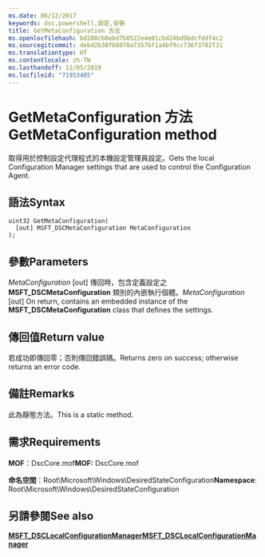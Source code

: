 ```yaml
---
ms.date: 06/12/2017
keywords: dsc,powershell,設定,安裝
title: GetMetaConfiguration 方法
ms.openlocfilehash: bd280cb8ebd7b0522e4e01cbd24bd9bdcfddf4c2
ms.sourcegitcommit: debd2b38fb8070a7357bf1a4bf9cc736f3702f31
ms.translationtype: HT
ms.contentlocale: zh-TW
ms.lasthandoff: 12/05/2019
ms.locfileid: "71953405"
---
```

# <a name="getmetaconfiguration-method"></a><span data-ttu-id="c8549-103">GetMetaConfiguration 方法</span><span class="sxs-lookup"><span data-stu-id="c8549-103">GetMetaConfiguration method</span></span>

<span data-ttu-id="c8549-104">取得用於控制設定代理程式的本機設定管理員設定。</span><span class="sxs-lookup"><span data-stu-id="c8549-104">Gets the local Configuration Manager settings that are used to control the Configuration Agent.</span></span>

## <a name="syntax"></a><span data-ttu-id="c8549-105">語法</span><span class="sxs-lookup"><span data-stu-id="c8549-105">Syntax</span></span>

```mof
uint32 GetMetaConfiguration(
  [out] MSFT_DSCMetaConfiguration MetaConfiguration
);
```

## <a name="parameters"></a><span data-ttu-id="c8549-106">參數</span><span class="sxs-lookup"><span data-stu-id="c8549-106">Parameters</span></span>

<span data-ttu-id="c8549-107">*MetaConfiguration* \[out\] 傳回時，包含定義設定之 **MSFT_DSCMetaConfiguration** 類別的內嵌執行個體。</span><span class="sxs-lookup"><span data-stu-id="c8549-107">*MetaConfiguration* \[out\] On return, contains an embedded instance of the **MSFT_DSCMetaConfiguration** class that defines the settings.</span></span>

## <a name="return-value"></a><span data-ttu-id="c8549-108">傳回值</span><span class="sxs-lookup"><span data-stu-id="c8549-108">Return value</span></span>

<span data-ttu-id="c8549-109">若成功即傳回零；否則傳回錯誤碼。</span><span class="sxs-lookup"><span data-stu-id="c8549-109">Returns zero on success; otherwise returns an error code.</span></span>

## <a name="remarks"></a><span data-ttu-id="c8549-110">備註</span><span class="sxs-lookup"><span data-stu-id="c8549-110">Remarks</span></span>

<span data-ttu-id="c8549-111">此為靜態方法。</span><span class="sxs-lookup"><span data-stu-id="c8549-111">This is a static method.</span></span>

## <a name="requirements"></a><span data-ttu-id="c8549-112">需求</span><span class="sxs-lookup"><span data-stu-id="c8549-112">Requirements</span></span>

<span data-ttu-id="c8549-113">**MOF**：DscCore.mof</span><span class="sxs-lookup"><span data-stu-id="c8549-113">**MOF:** DscCore.mof</span></span>

<span data-ttu-id="c8549-114">**命名空間**：Root\Microsoft\Windows\DesiredStateConfiguration</span><span class="sxs-lookup"><span data-stu-id="c8549-114">**Namespace**: Root\Microsoft\Windows\DesiredStateConfiguration</span></span>

## <a name="see-also"></a><span data-ttu-id="c8549-115">另請參閱</span><span class="sxs-lookup"><span data-stu-id="c8549-115">See also</span></span>

[<span data-ttu-id="c8549-116">**MSFT_DSCLocalConfigurationManager**</span><span class="sxs-lookup"><span data-stu-id="c8549-116">**MSFT_DSCLocalConfigurationManager**</span></span>](msft-dsclocalconfigurationmanager.md)
